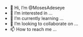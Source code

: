- 👋 Hi, I’m @MosesAdeseye
- 👀 I’m interested in ...
- 🌱 I’m currently learning ...
- 💞️ I’m looking to collaborate on ...
- 📫 How to reach me ...

<!---
MosesAdeseye/MosesAdeseye is a ✨ special ✨ repository because its `README.md` (this file) appears on your GitHub profile.
You can click the Preview link to take a look at your changes.
--->
